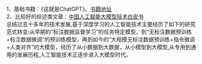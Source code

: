 1、基础书籍：《这就是ChatGPT》。[书籍地址](https://zh.z-library.se/book/26436378/928dcc/%E8%BF%99%E5%B0%B1%E6%98%AFchatgpt.html)  
2、比较好的综述类文章：[中国人工智能大模型技术白皮书](https://mp.weixin.qq.com/s/OW4IQLyEMwQ2uWuZ2KUsNg)  
总结过去十多年的技术发展,基于深度学习的人工智能技术主要经历了如下的研究范式转变:从早期的“标注数据监督学习”的任务特定模型，到“无标注数据预训练+标注数据微调”的预训练模型，再到如今的“大规模无标注数据预训练+指令微调+人类对齐”的大模型，经历了从小数据到大数据，从小模型到大模型,从专用到通用的发展历程,人工智能技术正逐步进入大模型时代。
